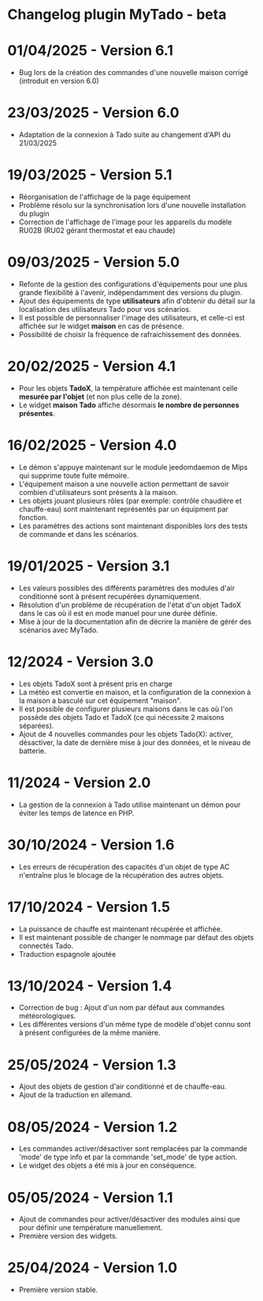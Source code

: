 # Changelog plugin MyTado - beta

# 01/04/2025 - Version 6.1

- Bug lors de la création des commandes d'une nouvelle maison corrigé (introduit en version 6.0)

# 23/03/2025 - Version 6.0

- Adaptation de la connexion à Tado suite au changement d'API du 21/03/2025

# 19/03/2025 - Version 5.1

- Réorganisation de l'affichage de la page équipement  
- Problème résolu sur la synchronisation lors d'une nouvelle installation du plugin  
- Correction de l'affichage de l'image pour les appareils du modèle RU02B (RU02 gérant thermostat et eau chaude)  

# 09/03/2025 - Version 5.0

- Refonte de la gestion des configurations d'équipements pour une plus grande flexibilité à l'avenir, indépendamment des versions du plugin.
- Ajout des équipements de type **utilisateurs** afin d'obtenir du détail sur la localisation des utilisateurs Tado pour vos scénarios.
- Il est possible de personnaliser l'image des utilisateurs, et celle-ci est affichée sur le widget **maison** en cas de présence.
- Possibilité de choisir la fréquence de rafraichissement des données.

# 20/02/2025 - Version 4.1

- Pour les objets **TadoX**, la température affichée est maintenant celle **mesurée par l'objet** (et non plus celle de la zone).
- Le widget **maison Tado** affiche désormais **le nombre de personnes présentes**.

# 16/02/2025 - Version 4.0

- Le démon s'appuye maintenant sur le module jeedomdaemon de Mips qui supprime toute fuite mémoire.
- L'équipement maison a une nouvelle action permettant de savoir combien d'utilisateurs sont présents à la maison.
- Les objets jouant plusieurs rôles (par exemple: contrôle chaudière et chauffe-eau) sont maintenant représentés par un équipment par fonction.
- Les paramètres des actions sont maintenant disponibles lors des tests de commande et dans les scénarios.

# 19/01/2025 - Version 3.1

- Les valeurs possibles des différents paramètres des modules d'air conditionné sont à présent recupérées dynamiquement.
- Résolution d'un problème de récupération de l'état d'un objet TadoX dans le cas où il est en mode manuel pour une durée définie.
- Mise à jour de la documentation afin de décrire la manière de gérér des scénarios avec MyTado.

# 12/2024 - Version 3.0

- Les objets TadoX sont à présent pris en charge
- La météo est convertie en maison, et la configuration de la connexion à la maison a basculé sur cet équipement "maison".
- Il est possible de configurer plusieurs maisons dans le cas où l'on possède des objets Tado et TadoX (ce qui nécessite 2 maisons séparées).
- Ajout de 4 nouvelles commandes pour les objets Tado(X): activer, désactiver, la date de dernière mise à jour des données, et le niveau de batterie.

# 11/2024 - Version 2.0

- La gestion de la connexion à Tado utilise maintenant un démon pour éviter les temps de latence en PHP.

# 30/10/2024 - Version 1.6

- Les erreurs de récupération des capacités d'un objet de type AC n'entraîne plus le blocage de la récupération des autres objets.

# 17/10/2024 - Version 1.5

- La puissance de chauffe est maintenant récupérée et affichée.
- Il est maintenant possible de changer le nommage par défaut des objets connectés Tado.
- Traduction espagnole ajoutée

# 13/10/2024 - Version 1.4

- Correction de bug : Ajout d'un nom par défaut aux commandes météorologiques.
- Les différentes versions d'un même type de modèle d'objet connu sont à présent configurées de la même manière.

# 25/05/2024 - Version 1.3

- Ajout des objets de gestion d'air conditionné et de chauffe-eau.
- Ajout de la traduction en allemand.

# 08/05/2024 - Version 1.2

- Les commandes activer/désactiver sont remplacées par la commande 'mode' de type info et par la commande 'set_mode' de type action.
- Le widget des objets a été mis à jour en conséquence.

# 05/05/2024 - Version 1.1

- Ajout de commandes pour activer/désactiver des modules ainsi que pour définir une température manuellement.
- Première version des widgets.

# 25/04/2024 - Version 1.0

- Première version stable.